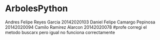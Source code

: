 # ArbolesPython
Andres Felipe Reyes Garcia 20142020103 Daniel Felipe Camargo Pepinosa 20142020094 Camilo Ramirez Alarcon 20142020078
#profe corregi el  metodo buscarx pero igual no funciona correctamente 
